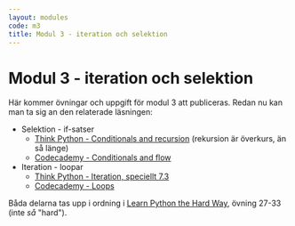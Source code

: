 ```yaml
---
layout: modules
code: m3
title: Modul 3 - iteration och selektion
---
```


# Modul 3 - iteration och selektion

Här kommer övningar och uppgift för modul 3 att publiceras. Redan nu kan man ta sig an den relaterade läsningen:

* Selektion - if-satser
  - [Think Python - Conditionals and recursion](http://www.greenteapress.com/thinkpython/html/thinkpython006.html) (rekursion är överkurs, än så länge)
  - [Codecademy - Conditionals and flow](http://www.codecademy.com/en/tracks/python)
* Iteration - loopar
  - [Think Python - Iteration, speciellt 7.3](http://www.greenteapress.com/thinkpython/html/thinkpython008.html)
  - [Codecademy - Loops](http://www.codecademy.com/en/tracks/python)

Båda delarna tas upp i ordning i [Learn Python the Hard Way](http://learnpythonthehardway.org/book/), övning 27-33 (inte _så_ &quot;hard&quot;).


